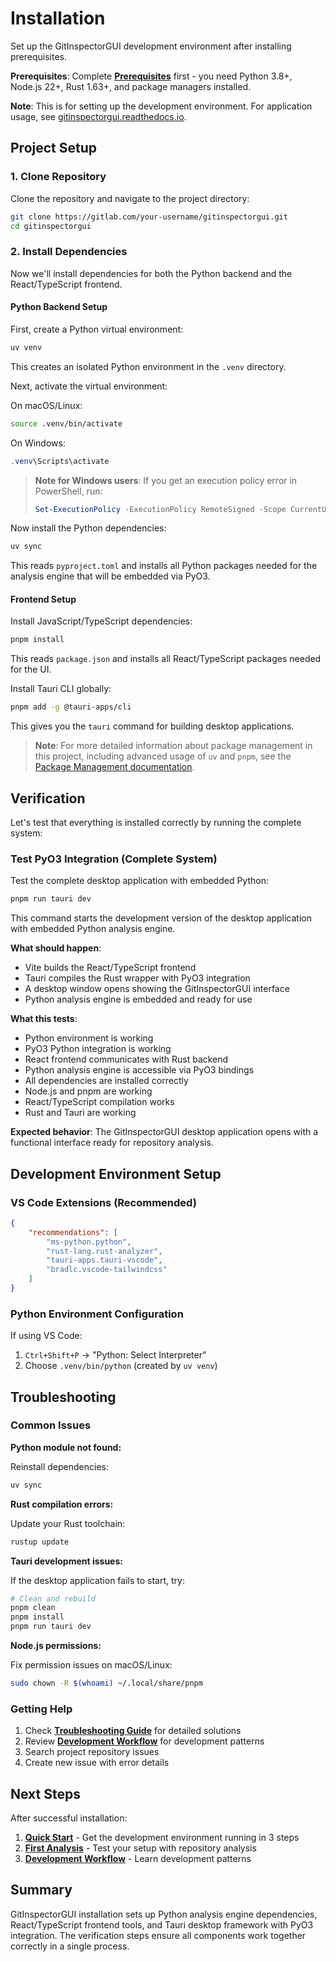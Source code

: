 # Installation

Set up the GitInspectorGUI development environment after installing prerequisites.

**Prerequisites**: Complete **[Prerequisites](01-prerequisites.md)** first - you need Python 3.8+, Node.js 22+, Rust 1.63+, and package managers installed.

**Note**: This is for setting up the development environment. For application usage, see [gitinspectorgui.readthedocs.io](https://gitinspectorgui.readthedocs.io/en/latest/).

## Project Setup

### 1. Clone Repository

Clone the repository and navigate to the project directory:

```bash
git clone https://gitlab.com/your-username/gitinspectorgui.git
cd gitinspectorgui
```

### 2. Install Dependencies

Now we'll install dependencies for both the Python backend and the React/TypeScript frontend.

#### Python Backend Setup

First, create a Python virtual environment:

```bash
uv venv
```

This creates an isolated Python environment in the `.venv` directory.

Next, activate the virtual environment:

On macOS/Linux:

```bash
source .venv/bin/activate
```

On Windows:

```powershell
.venv\Scripts\activate
```

> **Note for Windows users**: If you get an execution policy error in PowerShell, run:
>
> ```powershell
> Set-ExecutionPolicy -ExecutionPolicy RemoteSigned -Scope CurrentUser
> ```

Now install the Python dependencies:

```bash
uv sync
```

This reads `pyproject.toml` and installs all Python packages needed for the analysis engine that will be embedded via PyO3.

#### Frontend Setup

Install JavaScript/TypeScript dependencies:

```bash
pnpm install
```

This reads `package.json` and installs all React/TypeScript packages needed for the UI.

Install Tauri CLI globally:

```bash
pnpm add -g @tauri-apps/cli
```

This gives you the `tauri` command for building desktop applications.

> **Note**: For more detailed information about package management in this project, including advanced usage of `uv` and `pnpm`, see the [Package Management documentation](../development/package-management-overview.md).

## Verification

Let's test that everything is installed correctly by running the complete system:

### Test PyO3 Integration (Complete System)

Test the complete desktop application with embedded Python:

```bash
pnpm run tauri dev
```

This command starts the development version of the desktop application with embedded Python analysis engine.

**What should happen**:

-   Vite builds the React/TypeScript frontend
-   Tauri compiles the Rust wrapper with PyO3 integration
-   A desktop window opens showing the GitInspectorGUI interface
-   Python analysis engine is embedded and ready for use

**What this tests**:

-   Python environment is working
-   PyO3 Python integration is working
-   React frontend communicates with Rust backend
-   Python analysis engine is accessible via PyO3 bindings
-   All dependencies are installed correctly
-   Node.js and pnpm are working
-   React/TypeScript compilation works
-   Rust and Tauri are working

**Expected behavior**: The GitInspectorGUI desktop application opens with a functional interface ready for repository analysis.

## Development Environment Setup

### VS Code Extensions (Recommended)

```json
{
    "recommendations": [
        "ms-python.python",
        "rust-lang.rust-analyzer",
        "tauri-apps.tauri-vscode",
        "bradlc.vscode-tailwindcss"
    ]
}
```

### Python Environment Configuration

If using VS Code:

1. `Ctrl+Shift+P` → "Python: Select Interpreter"
2. Choose `.venv/bin/python` (created by `uv venv`)

## Troubleshooting

### Common Issues

**Python module not found:**

Reinstall dependencies:

```bash
uv sync
```

**Rust compilation errors:**

Update your Rust toolchain:

```bash
rustup update
```

**Tauri development issues:**

If the desktop application fails to start, try:

```bash
# Clean and rebuild
pnpm clean
pnpm install
pnpm run tauri dev
```

**Node.js permissions:**

Fix permission issues on macOS/Linux:

```bash
sudo chown -R $(whoami) ~/.local/share/pnpm
```

### Getting Help

1. Check **[Troubleshooting Guide](../development/troubleshooting.md)** for detailed solutions
2. Review **[Development Workflow](../development/development-workflow.md)** for development patterns
3. Search project repository issues
4. Create new issue with error details

## Next Steps

After successful installation:

1. **[Quick Start](03-quick-start.md)** - Get the development environment running in 3 steps
2. **[First Analysis](04-first-analysis.md)** - Test your setup with repository analysis
3. **[Development Workflow](../development/development-workflow.md)** - Learn development patterns

## Summary

GitInspectorGUI installation sets up Python analysis engine dependencies,
React/TypeScript frontend tools, and Tauri desktop framework with PyO3 integration. The
verification steps ensure all components work together correctly in a single process.
